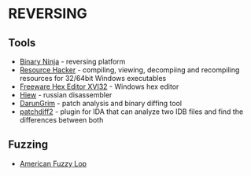 # REVERSING

Tools
-----

* [Binary Ninja](https://binary.ninja/) - reversing platform
* [Resource Hacker](http://www.angusj.com/resourcehacker/) - compiling, viewing, decompiing and recompiling resources for 32/64bit Windows executables
* [Freeware Hex Editor XVI32](http://www.chmaas.handshake.de/delphi/freeware/xvi32/xvi32.htm) - Windows hex editor
* [Hiew](http://www.hiew.ru/) - russian disassembler
* [DarunGrim](http://www.darungrim.org/) - patch analysis and binary diffing tool
* [patchdiff2](https://code.google.com/archive/p/patchdiff2/) - plugin for IDA that can analyze two IDB files and find the differences between both

Fuzzing
-------

* [American Fuzzy Lop](http://lcamtuf.coredump.cx/afl/)
